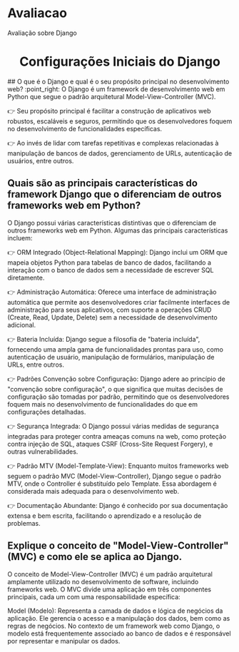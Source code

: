 # Avaliacao
Avaliação sobre Django
<h1 align="center">Configurações Iniciais do Django</h1>
## O que é o Django e qual é o seu propósito principal no desenvolvimento web?
:point_right: O Django é um framework de desenvolvimento web em Python que segue o padrão arquitetural Model-View-Controller (MVC). 

:point_right: Seu propósito principal é facilitar a construção de aplicativos web robustos, escaláveis e seguros, permitindo que os desenvolvedores foquem no desenvolvimento de funcionalidades específicas.

:point_right: Ao invés de lidar com tarefas repetitivas e complexas relacionadas à manipulação de bancos de dados, gerenciamento de URLs, autenticação de usuários, entre outros.

## Quais são as principais características do framework Django que o diferenciam de outros frameworks web em Python?
O Django possui várias características distintivas que o diferenciam de outros frameworks web em Python. Algumas das principais características incluem:

:point_right: ORM Integrado (Object-Relational Mapping): Django inclui um ORM que mapeia objetos Python para tabelas de banco de dados, facilitando a interação com o banco de dados sem a necessidade de escrever SQL diretamente.

:point_right: Administração Automática: Oferece uma interface de administração automática que permite aos desenvolvedores criar facilmente interfaces de administração para seus aplicativos, com suporte a operações CRUD (Create, Read, Update, Delete) sem a necessidade de desenvolvimento adicional.

:point_right: Bateria Incluída: Django segue a filosofia de "bateria incluída", fornecendo uma ampla gama de funcionalidades prontas para uso, como autenticação de usuário, manipulação de formulários, manipulação de URLs, entre outros.

:point_right: Padrões Convenção sobre Configuração: Django adere ao princípio de "convenção sobre configuração", o que significa que muitas decisões de configuração são tomadas por padrão, permitindo que os desenvolvedores foquem mais no desenvolvimento de funcionalidades do que em configurações detalhadas.

:point_right: Segurança Integrada: O Django possui várias medidas de segurança integradas para proteger contra ameaças comuns na web, como proteção contra injeção de SQL, ataques CSRF (Cross-Site Request Forgery), e outras vulnerabilidades.

:point_right: Padrão MTV (Model-Template-View): Enquanto muitos frameworks web seguem o padrão MVC (Model-View-Controller), Django segue o padrão MTV, onde o Controller é substituído pelo Template. Essa abordagem é considerada mais adequada para o desenvolvimento web.

:point_right: Documentação Abundante: Django é conhecido por sua documentação extensa e bem escrita, facilitando o aprendizado e a resolução de problemas.

## Explique o conceito de "Model-View-Controller" (MVC) e como ele se aplica ao Django.
O conceito de Model-View-Controller (MVC) é um padrão arquitetural amplamente utilizado no desenvolvimento de software, incluindo frameworks web. O MVC divide uma aplicação em três componentes principais, cada um com uma responsabilidade específica:

Model (Modelo): Representa a camada de dados e lógica de negócios da aplicação. Ele gerencia o acesso e a manipulação dos dados, bem como as regras de negócios. No contexto de um framework web como Django, o modelo está frequentemente associado ao banco de dados e é responsável por representar e manipular os dados.
